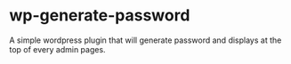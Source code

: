 # wp-generate-password
A simple wordpress plugin that will generate password and displays at the top of every admin pages.
